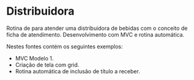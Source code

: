 # Distribuidora
Rotina de para atender uma distribuidora de bebidas com o conceito de ficha de atendimento. Desenvolvimento com MVC e rotina automática.

Nestes fontes contém os seguintes exemplos:

- MVC Modelo 1.
- Criação de tela com grid.
- Rotina automática de inclusão de título a receber.
